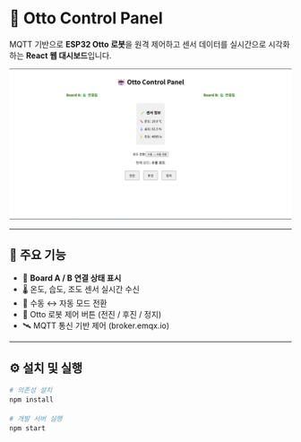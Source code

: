 # 🤖 Otto Control Panel

MQTT 기반으로 **ESP32 Otto 로봇**을 원격 제어하고 센서 데이터를 실시간으로 시각화하는 **React 웹 대시보드**입니다.

![Otto Dashboard Screenshot](./screenshot.png)

---

## 🧠 주요 기능

- 🔌 **Board A / B 연결 상태 표시**
- 🌡️ 온도, 습도, 조도 센서 실시간 수신
- 🔁 수동 ↔ 자동 모드 전환
- 🧭 Otto 로봇 제어 버튼 (전진 / 후진 / 정지)
- 🛰️ MQTT 통신 기반 제어 (broker.emqx.io)

---

## ⚙️ 설치 및 실행

```bash
# 의존성 설치
npm install

# 개발 서버 실행
npm start
